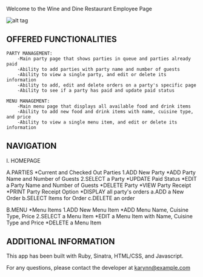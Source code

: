 Welcome to the Wine and Dine Restaurant Employee Page

![alt tag](http://i.imgur.com/N5QxVRw.png)

OFFERED FUNCTIONALITIES
-----------------------
	
	PARTY MANAGEMENT:
		-Main party page that shows parties in queue and parties already paid 
		-Ability to add parties with party name and number of guests
		-Ability to view a single party, and edit or delete its information
		-Ability to add, edit and delete orders on a party's specific page
		-Ability to see if a party has paid and update paid status
		
	MENU MANAGEMENT:
		-Main menu page that displays all available food and drink items 
		-Ability to add new food and drink items with name, cuisine type, and price
		-Ability to view a single menu item, and edit or delete its information

NAVIGATION
-----------------------

I. HOMEPAGE
 
A.PARTIES
  *Current and Checked Out Parties
	1.ADD New Party
	  *ADD Party Name and Number of Guests
	2.SELECT a Party
	  *UPDATE Paid Status
	  *EDIT a Party Name and Number of Guests
	  *DELETE Party
	  *VIEW Party Receipt
  	  *PRINT Party Receipt Option
	  *DISPLAY all party's orders
		a.ADD a New Order
		b.SELECT Items for Order
		c.DELETE an order

B.MENU
  *Menu Items
	1.ADD New Menu Item
	  *ADD Menu Name, Cuisine Type, Price
	2.SELECT a Menu Item
	  *EDIT a Menu Item with Name, Cuisine Type and Price
	  *DELETE a Menu Item


ADDITIONAL INFORMATION
-----------------------

This app has been built with Ruby, Sinatra, HTML/CSS, and Javascript.

For any questions, please contact the developer at karynn@example.com